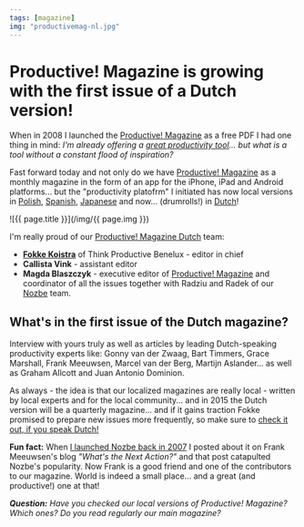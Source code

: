 ```yaml
---
tags: [magazine]
img: "productivemag-nl.jpg"
---
```


# Productive! Magazine is growing with the first issue of a Dutch version!

When in 2008 I launched the [Productive! Magazine][] as a free PDF I had one thing in mind: *I'm already offering a [great productivity tool][Nozbe]... but what is a tool without a constant flood of inspiration?*

Fast forward today and not only do we have [Productive! Magazine][] as a monthly magazine in the form of an app for the iPhone, iPad and Android platforms... but the "productivity platofrm" I initiated has now local versions in [Polish][pl], [Spanish][pe], [Japanese][pj] and now... (drumrolls!) in [Dutch][pn]!

<!--More-->

![{{ page.title }}](/img/{{ page.img }})

I'm really proud of our [Productive! Magazine Dutch][pn] team:

* [**Fokke Koistra**](http://twitter.com/kiddokay) of Think Productive Benelux - editor in chief
* **Callista Vink** - assistant editor
* **Magda Blaszczyk** - executive editor of [Productive! Magazine][] and coordinator of all the issues together with Radziu and Radek of our [Nozbe][n] team.

## What's in the first issue of the Dutch magazine?

Interview with yours truly as well as articles by leading Dutch-speaking productivity experts like: Gonny van der Zwaag, Bart Timmers, Grace Marshall, Frank Meeuwsen, Marcel van der Berg, Martijn Aslander... as well as Graham Allcott and Juan Antonio Dominion.

As always - the idea is that our localized magazines are really local - written by local experts and for the local community... and in 2015 the Dutch version will be a quarterly magazine... and if it gains traction Fokke promised to prepare new issues more frequently, so make sure to [check it out, if you speak Dutch!][pn]

**Fun fact:** When [I launched Nozbe back in 2007](https://sliwinski.com/interview) I posted about it on Frank Meeuwsen's blog *"What's the Next Action?"* and that post catapulted Nozbe's popularity. Now Frank is a good friend and one of the contributors to our magazine. World is indeed a small place... and a great (and productive!) one at that!

***Question:** Have you checked our local versions of Productive! Magazine? Which ones? Do you read regularly our main magazine?*

[Nozbe]: http://nozbe.com/
[Productive! Magazine]: http://productivemag.com/
[iMagazine]: http://iMagazine.pl
[Dropbox]: http://db.tt/kD7Liux
[Evernote]: /how-i-use-evernote
[It's all about Passion!]: /passion
[#iPadOnly]: http://ipadonlybook.com/
[Productive! Show]: /show
[Twitter]: http://twitter.com/MSliwinski

[p]: http://ProductiveMag.com/
[pl]: http://ProductiveMag.pl/
[pn]: http://ProductiveMag.nl/
[pj]: http://ProductiveMag.jp/
[pe]: http://ProductiveMag.es/

[n]: https://michael.gratis/nozbe